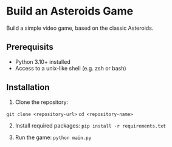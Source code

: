 # Build an Asteroids Game
Build a simple video game, based on the classic Asteroids.

## Prerequisits
+ Python 3.10+ installed
+ Access to a unix-like shell (e.g. zsh or bash)

## Installation
1. Clone the repository:

`git clone <repository-url>`
`cd <repository-name>`

2. Install required packages:
`pip install -r requirements.txt`

3. Run the game:
`python main.py`
